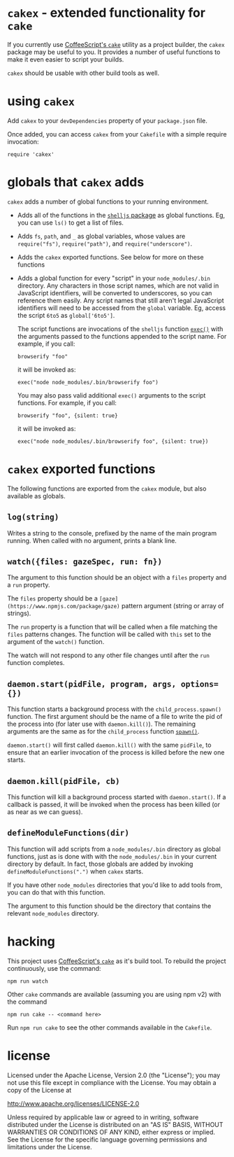 `cakex` - extended functionality for `cake`
================================================================================

If you currently use [CoffeeScript's `cake`](http://coffeescript.org/#cake)
utility as a project builder, the `cakex` package may be useful to you.  It
provides a number of useful functions to make it even easier to script your
builds.

`cakex` should be usable with other build tools as well.


using `cakex`
================================================================================

Add `cakex` to your `devDependencies` property of your `package.json` file.

Once added, you can access `cakex` from your `Cakefile` with a simple
require invocation:

    require 'cakex'


globals that `cakex` adds
================================================================================

`cakex` adds a number of global functions to your running environment.

* Adds all of the functions in the
  [`shelljs` package](http://documentup.com/arturadib/shelljs)
  as global functions. Eg, you can use `ls()` to get a list of files.

* Adds `fs`, `path`, and `_` as global variables, whose values are
  `require("fs")`, `require("path")`, and `require("underscore")`.

* Adds the `cakex` exported functions.  See below for more on these functions

* Adds a global function for every "script" in your
  `node_modules/.bin` directory.  Any characters in those script names, which
  are not valid in JavaScript identifiers, will be converted to underscores,
  so you can reference them easily.  Any script names that still aren't legal
  JavaScript identifiers will need to be accessed from the `global`
  variable. Eg, access the script `6to5` as `global['6to5']`.

  The script functions are invocations of the `shelljs` function
  [`exec()`](http://documentup.com/arturadib/shelljs#command-reference/exec-command-options-callback)
  with the arguments passed to the functions appended to the script name. For
  example, if you call:

      browserify "foo"

  it will be invoked as:

      exec("node node_modules/.bin/browserify foo")

  You may also pass valid additional `exec()` arguments to the script functions.
  For example, if you call:

      browserify "foo", {silent: true}

  it will be invoked as:

      exec("node node_modules/.bin/browserify foo", {silent: true})



`cakex` exported functions
================================================================================

The following functions are exported from the `cakex` module, but also available
as globals.


`log(string)`
---------------------------------------

Writes a string to the console, prefixed by the name of the main program
running.  When called with no argument, prints a blank line.


`watch({files: gazeSpec, run: fn})`
---------------------------------------

The argument to this function should be an object with a `files` property and
a `run` property.

The `files` property should be a `[gaze](https://www.npmjs.com/package/gaze)`
pattern argument (string or array of strings).

The `run` property is a function that will be called when a file matching
the `files` patterns changes.  The function will be called with `this` set
to the argument of the `watch()` function.  

The watch will not respond to any other file changes until after the `run`
function completes.


`daemon.start(pidFile, program, args, options={})`
---------------------------------------

This function starts a background process with the `child_process.spawn()`
function. The first argument should be the name of a file to write the pid of
the process into (for later use with `daemon.kill()`).  The remaining arguments
are the same as for the `child_process` function
[`spawn()`](http://nodejs.org/api/child_process.html#child_process_child_process_spawn_command_args_options).

`daemon.start()` will first called `daemon.kill()` with the same `pidFile`, to
ensure that an earlier invocation of the process is killed before the new
one starts.


`daemon.kill(pidFile, cb)`
---------------------------------------

This function will kill a background process started with `daemon.start()`.  If
a callback is passed, it will be invoked when the process has been killed (or
as near as we can guess).


`defineModuleFunctions(dir)`
---------------------------------------

This function will add scripts from a `node_modules/.bin` directory as global
functions, just as is done with with the `node_modules/.bin` in your current
directory by default.  In fact, those globals are added by invoking
`defineModuleFunctions(".")` when `cakex` starts.

If you have other `node_modules` directories that you'd like to add tools from,
you can do that with this function.

The argument to this function should be the directory that contains the relevant
`node_modules` directory.




hacking
================================================================================

This project uses [CoffeeScript's `cake`](http://coffeescript.org/#cake) as it's
build tool.  To rebuild the project continuously, use the command:

    npm run watch

Other `cake` commands are available (assuming you are using npm v2) with
the command

    npm run cake -- <command here>

Run `npm run cake` to see the other commands available in the `Cakefile`.



license
================================================================================

Licensed under the Apache License, Version 2.0 (the "License");
you may not use this file except in compliance with the License.
You may obtain a copy of the License at

<http://www.apache.org/licenses/LICENSE-2.0>

Unless required by applicable law or agreed to in writing, software
distributed under the License is distributed on an "AS IS" BASIS,
WITHOUT WARRANTIES OR CONDITIONS OF ANY KIND, either express or implied.
See the License for the specific language governing permissions and
limitations under the License.
